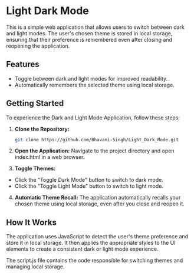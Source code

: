# Light Dark Mode

This is a simple web application that allows users to switch between dark and light modes. The user's chosen theme is stored in local storage, ensuring that their preference is remembered even after closing and reopening the application.

## Features

- Toggle between dark and light modes for improved readability.
- Automatically remembers the selected theme using local storage.

## Getting Started

To experience the Dark and Light Mode Application, follow these steps:

1. **Clone the Repository:**
   ```bash
   git clone https://github.com/Bhavani-Singh/Light_Dark_Mode.git

2. **Open the Application:**
Navigate to the project directory and open index.html in a web browser.

3. **Toggle Themes:**
- Click the "Toggle Dark Mode" button to switch to dark mode.
- Click the "Toggle Light Mode" button to switch to light mode.

4. **Automatic Theme Recall:**
The application automatically recalls your chosen theme using local storage, even after you close and reopen it.

## How It Works

The application uses JavaScript to detect the user's theme preference and store it in local storage. It then applies the appropriate styles to the UI elements to create a consistent dark or light mode experience.

The script.js file contains the code responsible for switching themes and managing local storage.

